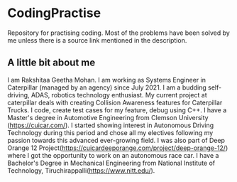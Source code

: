 # CodingPractise
Repository for practising coding. Most of the problems have been solved by me unless there is a source link mentioned in the description.
## A little bit about me
I am Rakshitaa Geetha Mohan. I am working as Systems Engineer in Caterpillar (managed by an agency) since July 2021. I am a budding self-driving, ADAS, robotics technology enthusiast. My current project at caterpillar deals with creating Collision Awareness features for Caterpillar Trucks. I code, create test cases for my feature, debug using C++. 
I have a Master's degree in Automotive Engineering from Clemson University (https://cuicar.com/). I started showing interest in Autonomous Driving Technology during this period and chose all my electives following my passion towards this advanced ever-growing field. I was also part of Deep Orange 12 Project(https://cuicardeeporange.com/project/deep-orange-12/) where I got the opportunity to work on an autonomous race car. 
I have a Bachelor's Degree in Mechanical Engineering from National Institute of Technology, Tiruchirappalli(https://www.nitt.edu/).
